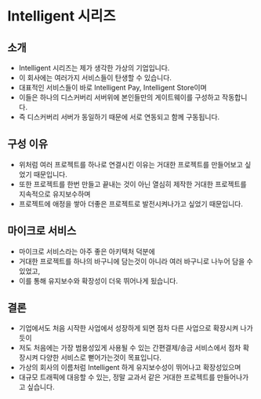 # Intelligent 시리즈

## 소개
* Intelligent 시리즈는 제가 생각한 가상의 기업입니다.
* 이 회사에는 여러가지 서비스들이 탄생할 수 있습니다.
* 대표적인 서비스들이 바로 Intelligent Pay, Intelligent Store이며
* 이들은 하나의 디스커버리 서버위에 본인들만의 게이트웨이를 구성하고 작동합니다.
* 즉 디스커버리 서버가 동일하기 때문에 서로 연동되고 함께 구동됩니다.

## 구성 이유
* 위처럼 여러 프로젝트를 하나로 연결시킨 이유는 거대한 프로젝트를 만들어보고 싶었기 때문입니다.
* 또한 프로젝트를 한번 만들고 끝내는 것이 아닌 열심히 제작한 거대한 프로젝트를 지속적으로 유지보수하며
* 프로젝트에 애정을 쌓아 더좋은 프로젝트로 발전시켜나가고 싶었기 때문입니다.

## 마이크로 서비스
* 마이크로 서비스라는 아주 좋은 아키텍처 덕분에
* 거대한 프로젝트를 하나의 바구니에 담는것이 아니라 여러 바구니로 나누어 담을 수 있었고,
* 이를 통해 유지보수와 확장성이 더욱 뛰어나게 됬습니다.

## 결론
* 기업에서도 처음 시작한 사업에서 성장하게 되면 점차 다른 사업으로 확장시켜 나가듯이
* 저도 처음에는 가장 범용성있게 사용될 수 있는 간편결제/송금 서비스에서 점차 확장시켜 다양한 서비스로 뻗어가는것이 목표입니다.
* 가상의 회사의 이름처럼 Intelligent 하게 유지보수성이 뛰어나고 확장성있으며
* 대규모 트래픽에 대응할 수 있는, 정말 교과서 같은 거대한 프로젝트를 만들어나가고 싶습니다.
